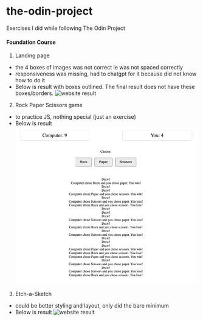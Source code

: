 # the-odin-project

Exercises I did while following The Odin Project

#### Foundation Course

1. Landing page

-   the 4 boxes of images was not correct ie was not spaced correctly
-   responsiveness was missing, had to chatgpt for it because did not know how to do it
-   Below is result with boxes outlined. The final result does not have these boxes/borders.
    ![website result](landingpage/result.gif)

2. Rock Paper Scissors game

-   to practice JS, nothing special (just an exercise)
-   Below is result
    ![website result](rockpaperscissors/result.png)

3. Etch-a-Sketch

-   could be better styling and layout, only did the bare minimum
-   Below is result
    ![website result](etch-a-sketch/result.gif)
